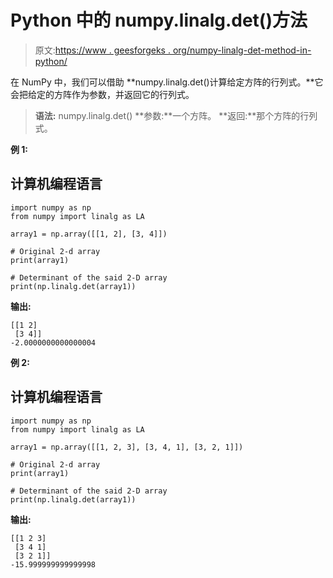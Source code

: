 # Python 中的 numpy.linalg.det()方法

> 原文:[https://www . geesforgeks . org/numpy-linalg-det-method-in-python/](https://www.geeksforgeeks.org/numpy-linalg-det-method-in-python/)

在 NumPy 中，我们可以借助 **numpy.linalg.det()计算给定方阵的行列式。**它会把给定的方阵作为参数，并返回它的行列式。

> **语法:** numpy.linalg.det()
> **参数:**一个方阵。
> **返回:**那个方阵的行列式。

**例 1:**

## 计算机编程语言

```
import numpy as np
from numpy import linalg as LA

array1 = np.array([[1, 2], [3, 4]])

# Original 2-d array
print(array1)

# Determinant of the said 2-D array
print(np.linalg.det(array1))
```

**输出:**

```
[[1 2]
 [3 4]]
-2.0000000000000004
```

**例 2:**

## 计算机编程语言

```
import numpy as np
from numpy import linalg as LA

array1 = np.array([[1, 2, 3], [3, 4, 1], [3, 2, 1]])

# Original 2-d array
print(array1)

# Determinant of the said 2-D array
print(np.linalg.det(array1))
```

**输出:**

```
[[1 2 3]
 [3 4 1]
 [3 2 1]]
-15.999999999999998
```